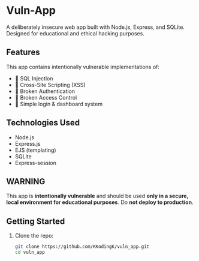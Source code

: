 # Vuln-App 

A deliberately insecure web app built with Node.js, Express, and SQLite. Designed for educational and ethical hacking purposes.

## Features

This app contains intentionally vulnerable implementations of:

- 🐛 SQL Injection
- 💉 Cross-Site Scripting (XSS)
- 🔐 Broken Authentication
- 🚫 Broken Access Control
- 🧪 Simple login & dashboard system

## Technologies Used

- Node.js
- Express.js
- EJS (templating)
- SQLite
- Express-session

## WARNING

This app is **intentionally vulnerable** and should be used **only in a secure, local environment for educational purposes**. Do **not deploy to production**.

## Getting Started

1. Clone the repo:
   ```bash
   git clone https://github.com/KKodingK/vuln_app.git
   cd vuln_app
